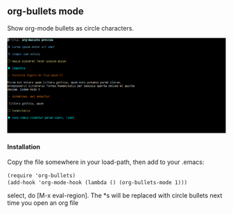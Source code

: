 ## org-bullets mode
Show org-mode bullets as circle characters.

![screenshot](https://github.com/hico-horiuchi/org-bullets/raw/master/screenshot.png)

#### Installation
Copy the file somewhere in your load-path, then add to your .emacs:

    (require 'org-bullets)
    (add-hook 'org-mode-hook (lambda () (org-bullets-mode 1)))

select, do [M-x eval-region]. The *s will be replaced with circle bullets next time you open an org file

